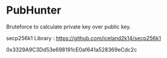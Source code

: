 # PubHunter
Bruteforce to calculate private key over public key.


secp256k1 Library : https://github.com/iceland2k14/secp256k1

0x3329A9C3Dd53e698191cE0af641a528369eCdc2c

